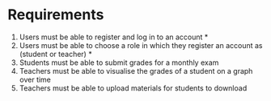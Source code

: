 # Requirements

1. Users must be able to register and log in to an account *
2. Users must be able to choose a role in which they register an account as (student or teacher) *
3. Students must be able to submit grades for a monthly exam
4. Teachers must be able to visualise the grades of a student on a graph over time
5. Teachers must be able to upload materials for students to download
